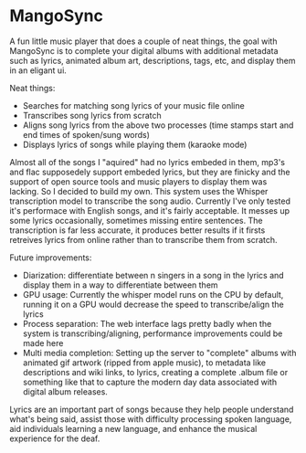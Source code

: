 # MangoSync
A fun little music player that does a couple of neat things, the goal with MangoSync is to complete your digital albums with additional metadata such as lyrics, animated album art, descriptions, tags, etc, and display them in an eligant ui.

Neat things: 

- Searches for matching song lyrics of your music file online
- Transcribes song lyrics from scratch
- Aligns song lyrics from the above two processes (time stamps start and end times of spoken/sung words)
- Displays lyrics of songs while playing them (karaoke mode)

Almost all of the songs I "aquired" had no lyrics embeded in them, mp3's and flac supposedely support embeded lyrics, but they are finicky and the support of open source tools and music players to display them was lacking. So I decided to build my own. This system uses the Whisper transcription model to transcribe the song audio. Currently I've only tested it's performace with English songs, and it's fairly acceptable. It messes up some lyrics occasionally, sometimes missing entire sentences. The transcription is far less accurate, it produces better results if it firsts retreives lyrics from online rather than to transcribe them from scratch.

Future improvements:
- Diarization: differentiate between n singers in a song in the lyrics and display them in a way to differentiate between them
- GPU usage: Currently the whisper model runs on the CPU by default, running it on a GPU would decrease the speed to transcribe/align the lyrics
- Process separation: The web interface lags pretty badly when the system is transcribing/aligning, performance improvements could be made here
- Multi media completion: Setting up the server to "complete" albums with animated gif artwork (ripped from apple music), to metadata like descriptions and wiki links, to lyrics, creating a complete .album file or something like that to capture the modern day data associated with digital album releases.

Lyrics are an important part of songs because they help people understand what's being said, assist those with difficulty processing spoken language, aid individuals learning a new language, and enhance the musical experience for the deaf.
